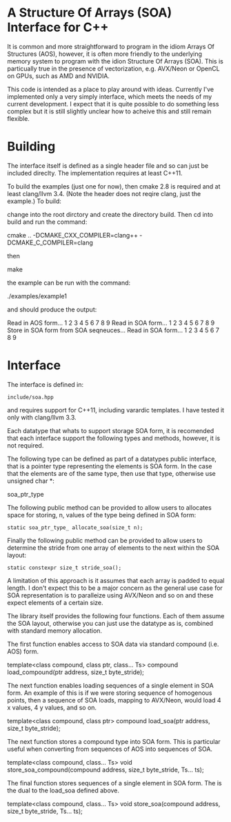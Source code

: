 A Structure Of Arrays (SOA) Interface for C++
===

It is common and more straightforward to program in the idiom Arrays
Of Structures (AOS), however, it is often more friendly to the
underlying memory system to program with the idion Structure Of Arrays
(SOA). This is particually true in the presence of vectorization,
e.g. AVX/Neon or OpenCL on GPUs, such as AMD and NVIDIA.

This code is intended as a place to play around with ideas. Currently
I've implemented only a very simply interface, which meets the
needs of my current development. I expect that it is quite possible to
do something less complex but it is still slightly unclear how to
acheive this and still remain flexible.

Building
========

The interface itself is defined as a single header file and so can
just be included direclty. The implementation requires at least C++11.

To build the examples (just one for now), then cmake 2.8 is required
and at least clang/llvm 3.4. (Note the header does not reqire clang,
just the example.) To build:

change into the root dirctory and create the directory build. Then
cd into build and run the command:

   cmake .. -DCMAKE_CXX_COMPILER=clang++ -DCMAKE_C_COMPILER=clang

then 

   make

the example can be run with the command:

   ./examples/example1

and should produce the output:

Read in AOS form...
1 2 3
4 5 6
7 8 9
Read in SOA form...
1 2 3
4 5 6
7 8 9
Store in SOA form from SOA seqneuces...
Read in SOA form...
1 2 3
4 5 6
7 8 9

Interface
=========

The interface is defined in:

    include/soa.hpp

and requires support for C++11, including varardic templates. I have
tested it only with clang/llvm 3.3.

Each datatype that whats to support storage SOA form, it is recomended
that each interface support the following types and methods, however,
it is not required.

The following type can be defined as part of a datatypes public
interface, that is a pointer type representing the elements is SOA
form. In the case that the elements are of the same type, then use that
type, otherwise use unsigned char *:

 soa_ptr_type      
 
The following public method can be provided to allow users to
allocates space for storing, n, values of the type being defined in
SOA form:

    static soa_ptr_type_ allocate_soa(size_t n); 
 
Finally the following public method can be provided to allow users to
determine the stride from one array of elements to the next within the
SOA layout:

    static constexpr size_t stride_soa(); 

A limitation of this approach is it assumes that each array is padded
to equal length. I don't expect this to be a major concern as the
general use case for SOA representation is to paralleize using
AVX/Neon and so on and these expect elements of a certain size.
 

The library itself provides the following four functions. Each of
them assume the SOA layout, otherwise you can just use the datatype as
is, combined with standard memory allocation.

The first function enables access to SOA data via standard compound
(i.e. AOS) form.

template<class compound, class ptr, class... Ts>
compound load_compound(ptr address, size_t byte_stride);
 
The next function enables loading sequences of a single element in SOA
form. An example of this is if we were storing sequence of homogenous
points, then a sequence of SOA loads, mapping to AVX/Neon, would load
4 x values, 4 y values, and so on.

template<class compound, class ptr>
compound load_soa(ptr address, size_t byte_stride);
 
The next function stores a compound type into SOA form. This is particular useful
when converting from sequences of AOS into sequences of SOA.

template<class compound, class... Ts>
void store_soa_compound(compound address, size_t byte_stride, Ts... ts);

The final function stores sequences of a single element in SOA
form. The is the dual to the load_soa defined above.

template<class compound, class... Ts>
void store_soa(compound address, size_t byte_stride, Ts... ts);
